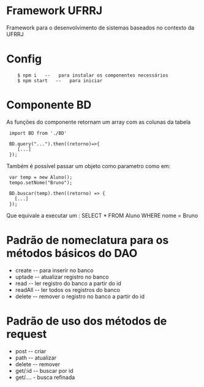 # Framework UFRRJ

Framework para o desenvolvimento de sistemas baseados no contexto da UFRRJ

# Config
```
    $ npm i   --   para instalar os componentes necessários
    $ npm start   --   para iniciar
```
# Componente BD

 As funções do componente retornam um array com as colunas da tabela

```
 import BD from './BD'

 BD.query("...").then((retorno)=>{
    [...]
 });
```

 Também é possível passar um objeto como parametro como em:

```
 var temp = new Aluno();
 tempo.setNome("Bruno");

 BD.buscar(temp).then((retorno) => {
   [...]
 });
```

 Que equivale a executar um : SELECT * FROM Aluno WHERE nome = Bruno

# Padrão de nomeclatura para os métodos básicos do DAO

- create -- para inserir no banco
- uptade -- atualizar registro no banco
- read -- ler registro do banco a partir do id
- readAll -- ler todos os registros do banco
- delete -- remover o registro no banco a partir do id

# Padrão de uso dos métodos de request

- post -- criar 
- path -- atualizar
- delete -- remover
- get/:id -- buscar por id
- get/.... - busca refinada

